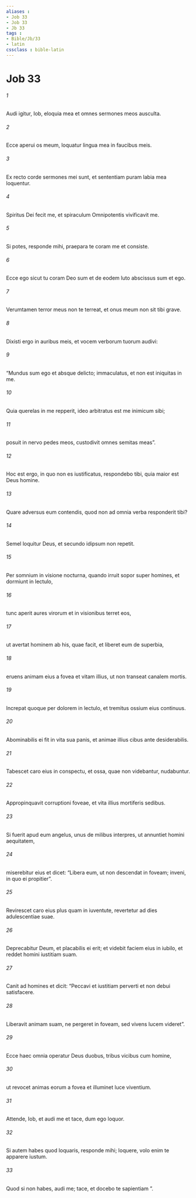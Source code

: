 ```yaml
---
aliases : 
- Job 33
- Job 33
- Jb 33
tags : 
- Bible/Jb/33
- latin
cssclass : bible-latin
---
```


# Job 33

###### 1
Audi igitur, Iob, eloquia mea et omnes sermones meos ausculta.
###### 2
Ecce aperui os meum, loquatur lingua mea in faucibus meis.
###### 3
Ex recto corde sermones mei sunt, et sententiam puram labia mea loquentur.
###### 4
Spiritus Dei fecit me, et spiraculum Omnipotentis vivificavit me.
###### 5
Si potes, responde mihi, praepara te coram me et consiste.
###### 6
Ecce ego sicut tu coram Deo sum et de eodem luto abscissus sum et ego.
###### 7
Verumtamen terror meus non te terreat, et onus meum non sit tibi grave.
###### 8
Dixisti ergo in auribus meis, et vocem verborum tuorum audivi:
###### 9
“Mundus sum ego et absque delicto; immaculatus, et non est iniquitas in me.
###### 10
Quia querelas in me repperit, ideo arbitratus est me inimicum sibi;
###### 11
posuit in nervo pedes meos, custodivit omnes semitas meas”.
###### 12
Hoc est ergo, in quo non es iustificatus, respondebo tibi, quia maior est Deus homine.
###### 13
Quare adversus eum contendis, quod non ad omnia verba responderit tibi?
###### 14
Semel loquitur Deus, et secundo idipsum non repetit.
###### 15
Per somnium in visione nocturna, quando irruit sopor super homines, et dormiunt in lectulo,
###### 16
tunc aperit aures virorum et in visionibus terret eos,
###### 17
ut avertat hominem ab his, quae facit, et liberet eum de superbia,
###### 18
eruens animam eius a fovea et vitam illius, ut non transeat canalem mortis.
###### 19
Increpat quoque per dolorem in lectulo, et tremitus ossium eius continuus.
###### 20
Abominabilis ei fit in vita sua panis, et animae illius cibus ante desiderabilis.
###### 21
Tabescet caro eius in conspectu, et ossa, quae non videbantur, nudabuntur.
###### 22
Appropinquavit corruptioni foveae, et vita illius mortiferis sedibus.
###### 23
Si fuerit apud eum angelus, unus de milibus interpres, ut annuntiet homini aequitatem,
###### 24
miserebitur eius et dicet: “Libera eum, ut non descendat in foveam; inveni, in quo ei propitier”.
###### 25
Revirescet caro eius plus quam in iuventute, revertetur ad dies adulescentiae suae.
###### 26
Deprecabitur Deum, et placabilis ei erit; et videbit faciem eius in iubilo, et reddet homini iustitiam suam.
###### 27
Canit ad homines et dicit: “Peccavi et iustitiam perverti et non debui satisfacere.
###### 28
Liberavit animam suam, ne pergeret in foveam, sed vivens lucem videret”.
###### 29
Ecce haec omnia operatur Deus duobus, tribus vicibus cum homine,
###### 30
ut revocet animas eorum a fovea et illuminet luce viventium.
###### 31
Attende, Iob, et audi me et tace, dum ego loquor.
###### 32
Si autem habes quod loquaris, responde mihi; loquere, volo enim te apparere iustum.
###### 33
Quod si non habes, audi me; tace, et docebo te sapientiam ”.
